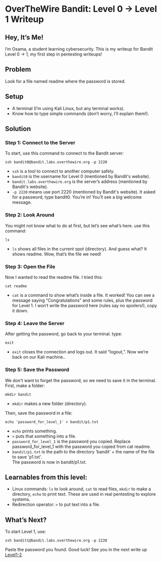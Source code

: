 # OverTheWire Bandit: Level 0 → Level 1 Writeup

## Hey, It’s Me!
I’m Osama, a student learning cybersecurity. This is my writeup for Bandit Level 0 → 1, my first step in pentesting writeups!

## Problem
Look for a file named readme where the password is stored.

## Setup
- A terminal (I’m using Kali Linux, but any terminal works).
- Know how to type simple commands (don’t worry, I’ll explain them!).

## Solution
### Step 1: Connect to the Server
To start, use this command to connect to the Bandit server:
```
ssh bandit0@bandit.labs.overthewire.org -p 2220
```
- `ssh` is a tool to connect to another computer safely.
- `bandit0` is the username for Level 0 (mentioned by Bandit's website).
- `bandit.labs.overthewire.org` is the server’s address (mentioned by Bandit's website).
- `-p 2220` means use port 2220 (mentioned by Bandit's website).
It asked for a password, type bandit0. You’re in! You’ll see a big welcome message.

### Step 2: Look Around
You might not know what to do at first, but let’s see what’s here. use this command:
```
ls
```
- `ls` shows all files in the current spot (directory).
And guess what? It shows readme. Wow, that’s the file we need!

### Step 3: Open the File
Now I wanted to read the readme file. I tried this:
```
cat readme
```
- `cat` is a command to show what’s inside a file.
It worked! You can see a message saying “Congratulations” and some rules, plus the password for Level 1. I won’t write the password here (rules say no spoilers!), copy it down.

### Step 4: Leave the Server
After getting the password, go back to your terminal. type:
```
exit
```
- `exit` closes the connection and logs out.
It said “logout,”. Now we’re back on our Kali machine..

### Step 5: Save the Password
We don't want to forget the password, so we need to save it in the terminal. First, make a folder:
```
mkdir bandit
```
- `mkdir` makes a new folder (directory).<br/>

Then, save the password in a file:
```
echo 'password_for_level_1' > bandit/p1.txt
```
- `echo` prints something.
- `>` puts that something into a file.
- `password_for_level_1` is the password you copied. Replace password_for_level_1 with the password you copied from cat readme.
- `bandit/p1.txt` is the path to the directory ‘bandit’ + the name of the file to save 'p1.txt'.<br/>
The password is now in bandit/p1.txt.

## Learnables from this level:
- Linux commands: `ls` to look around, `cat` to read files, `mkdir` to make a directory, `echo` to print text. These are used in real pentesting to explore systems.
- Redirection operator: `>` to put text into a file.

## What’s Next?
To start Level 1, use:
```
ssh bandit1@bandit.labs.overthewire.org -p 2220
```
Paste the password you found. Good luck! See you in the next write up [Level1-2](Level1-2.md).
